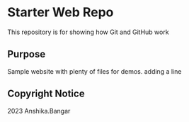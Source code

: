 # Starter Web Repo

This repository is for showing how Git and GitHub work

## Purpose

Sample website with plenty of files for demos. adding a line

## Copyright Notice

2023 Anshika.Bangar